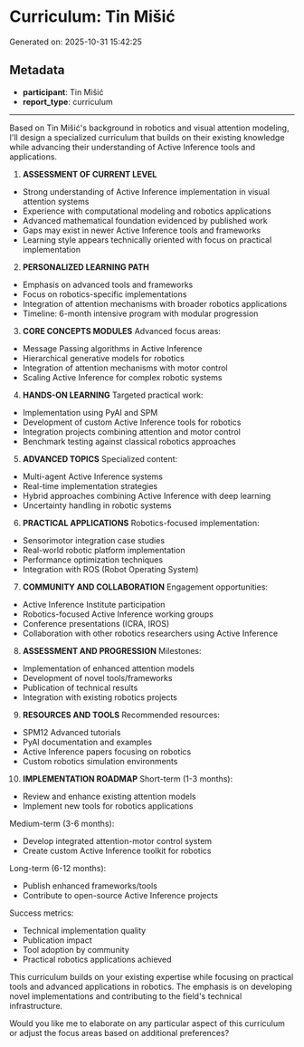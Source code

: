 # Curriculum: Tin Mišić

Generated on: 2025-10-31 15:42:25

## Metadata

- **participant**: Tin Mišić
- **report_type**: curriculum

---

Based on Tin Mišić's background in robotics and visual attention modeling, I'll design a specialized curriculum that builds on their existing knowledge while advancing their understanding of Active Inference tools and applications.

1. **ASSESSMENT OF CURRENT LEVEL**
- Strong understanding of Active Inference implementation in visual attention systems
- Experience with computational modeling and robotics applications
- Advanced mathematical foundation evidenced by published work
- Gaps may exist in newer Active Inference tools and frameworks
- Learning style appears technically oriented with focus on practical implementation

2. **PERSONALIZED LEARNING PATH**
- Emphasis on advanced tools and frameworks
- Focus on robotics-specific implementations
- Integration of attention mechanisms with broader robotics applications
- Timeline: 6-month intensive program with modular progression

3. **CORE CONCEPTS MODULES**
Advanced focus areas:
- Message Passing algorithms in Active Inference
- Hierarchical generative models for robotics
- Integration of attention mechanisms with motor control
- Scaling Active Inference for complex robotic systems

4. **HANDS-ON LEARNING**
Targeted practical work:
- Implementation using PyAI and SPM
- Development of custom Active Inference tools for robotics
- Integration projects combining attention and motor control
- Benchmark testing against classical robotics approaches

5. **ADVANCED TOPICS**
Specialized content:
- Multi-agent Active Inference systems
- Real-time implementation strategies
- Hybrid approaches combining Active Inference with deep learning
- Uncertainty handling in robotic systems

6. **PRACTICAL APPLICATIONS**
Robotics-focused implementation:
- Sensorimotor integration case studies
- Real-world robotic platform implementation
- Performance optimization techniques
- Integration with ROS (Robot Operating System)

7. **COMMUNITY AND COLLABORATION**
Engagement opportunities:
- Active Inference Institute participation
- Robotics-focused Active Inference working groups
- Conference presentations (ICRA, IROS)
- Collaboration with other robotics researchers using Active Inference

8. **ASSESSMENT AND PROGRESSION**
Milestones:
- Implementation of enhanced attention models
- Development of novel tools/frameworks
- Publication of technical results
- Integration with existing robotics projects

9. **RESOURCES AND TOOLS**
Recommended resources:
- SPM12 Advanced tutorials
- PyAI documentation and examples
- Active Inference papers focusing on robotics
- Custom robotics simulation environments

10. **IMPLEMENTATION ROADMAP**
Short-term (1-3 months):
- Review and enhance existing attention models
- Implement new tools for robotics applications

Medium-term (3-6 months):
- Develop integrated attention-motor control system
- Create custom Active Inference toolkit for robotics

Long-term (6-12 months):
- Publish enhanced frameworks/tools
- Contribute to open-source Active Inference projects

Success metrics:
- Technical implementation quality
- Publication impact
- Tool adoption by community
- Practical robotics applications achieved

This curriculum builds on your existing expertise while focusing on practical tools and advanced applications in robotics. The emphasis is on developing novel implementations and contributing to the field's technical infrastructure.

Would you like me to elaborate on any particular aspect of this curriculum or adjust the focus areas based on additional preferences?
